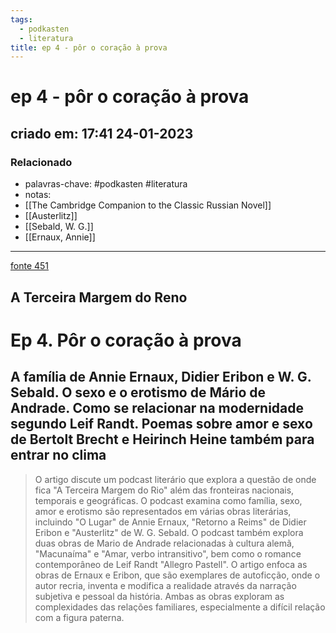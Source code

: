 ```yaml
---
tags:
  - podkasten
  - literatura
title: ep 4 - pôr o coração à prova
---
```


# ep 4 - pôr o coração à prova

## criado em: 17:41 24-01-2023

### Relacionado

- palavras-chave: #podkasten #literatura 
- notas: 
- [[The Cambridge Companion to the Classic Russian Novel]]
- [[Austerlitz]]
- [[Sebald, W. G.]]
- [[Ernaux, Annie]]
---

[fonte 451](https://quatrocincoum.folha.uol.com.br/br/podcasts/a-terceira-margem-do-reno/ep-4-por-o-coracao-a-prova)

## A Terceira Margem do Reno

# Ep 4. Pôr o coração à prova

## A família de Annie Ernaux, Didier Eribon e W. G. Sebald. O sexo e o erotismo de Mário de Andrade. Como se relacionar na modernidade segundo Leif Randt. Poemas sobre amor e sexo de Bertolt Brecht e Heirinch Heine também para entrar no clima

>O artigo discute um podcast literário que explora a questão de onde fica "A Terceira Margem do Rio" além das fronteiras nacionais, temporais e geográficas. O podcast examina como família, sexo, amor e erotismo são representados em várias obras literárias, incluindo "O Lugar" de Annie Ernaux, "Retorno a Reims" de Didier Eribon e "Austerlitz" de W. G. Sebald. O podcast também explora duas obras de Mario de Andrade relacionadas à cultura alemã, "Macunaíma" e "Amar, verbo intransitivo", bem como o romance contemporâneo de Leif Randt "Allegro Pastell". O artigo enfoca as obras de Ernaux e Eribon, que são exemplares de autoficção, onde o autor recria, inventa e modifica a realidade através da narração subjetiva e pessoal da história. Ambas as obras exploram as complexidades das relações familiares, especialmente a difícil relação com a figura paterna.